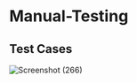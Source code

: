 # Manual-Testing 
## Test Cases
![Screenshot (266)](https://github.com/Bad-ri/Manual-Testing/assets/74131474/c06790ee-eb14-4fb1-9b3b-aba814fbd63f)
